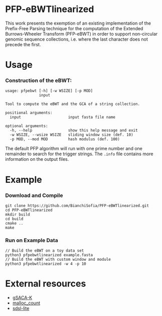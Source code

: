 # PFP-eBWTlinearized
This work presents the exemption of an existing implementation of the Prefix-Free Parsing technique for the computation of the Extended Burrows-Wheeler Transform (PFP-eBWT) in order to support non-circular genomic sequence collections, i.e. where the last character does not precede the first.

# Usage

### Construction of the eBWT:
```
usage: pfpebwt [-h] [-w WSIZE] [-p MOD] 
               input

Tool to compute the eBWT and the GCA of a string collection.

positional arguments:
  input                     input fasta file name

optional arguments:
  -h, --help                show this help message and exit
  -w WSIZE, --wsize WSIZE   sliding window size (def. 10)
  -p MOD, --mod MOD         hash modulus (def. 100)
```
The default PFP algorithm will run with one prime number and one remainder to search for the trigger strings. 
The `.info` file contains more information on the output files.

# Example
### Download and Compile

```console
git clone https://github.com/BianchiSofia/PFP-eBWTlinearized.git
cd PFP-eBWTlinearized
mkdir build
cd build
cmake ..
make
```

### Run on Example Data

```console
// Build the eBWT on a toy data set
python3 pfpebwtlinearized example.fasta 
// Build the eBWT with custom window and module
python3 pfpebwtlinearized -w 4 -p 10
```
# External resources

* [gSACA-K](https://github.com/felipelouza/gsa-is.git)
* [malloc_count](https://github.com/bingmann/malloc_count)
* [sdsl-lite](https://github.com/simongog/sdsl-lite)
